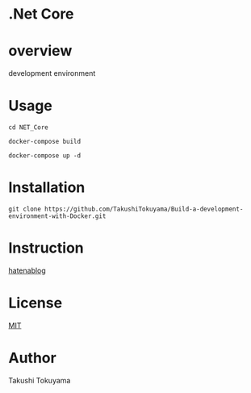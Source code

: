 # .Net Core

# overview
development environment

# Usage
```cd NET_Core```

```docker-compose build```  

```docker-compose up -d```

# Installation
```git clone https://github.com/TakushiTokuyama/Build-a-development-environment-with-Docker.git```

# Instruction
[hatenablog](https://tokuty.hatenablog.com/entry/2021/08/28/C%23__NET_dockerで環境構築)

# License

[MIT](https://github.com/TakushiTokuyama/Build-a-development-environment-with-Docker/blob/develop/LICENSE)

# Author 
Takushi Tokuyama